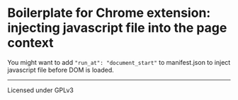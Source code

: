 # Boilerplate for Chrome extension: injecting javascript file into the page context

You might want to add `"run_at": "document_start"` to manifest.json to inject javascript file before DOM is loaded.

___

Licensed under GPLv3
